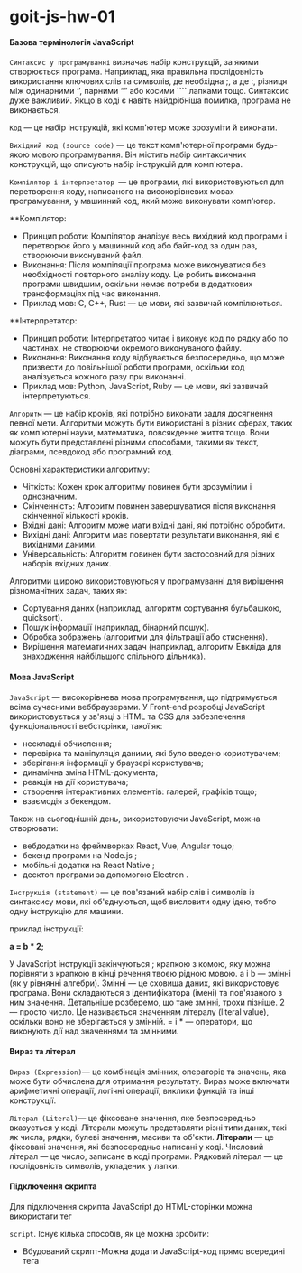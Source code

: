 # goit-js-hw-01

#### **Базова термінологія JavaScript**

`Синтаксис у програмуванні` визначає набір конструкцій, за якими створюється
програма. Наприклад, яка правильна послідовність використання ключових слів та
символів, де необхідна ;, а де :, різниця між одинарними ‘’, парними “” або
косими ```` лапками тощо. Синтаксис дуже важливий. Якщо в коді є навіть
найдрібніша помилка, програма не виконається.

`Код` — це набір інструкцій, які комп'ютер може зрозуміти й виконати.

`Вихідний код (source code)` — це текст комп'ютерної програми будь-якою мовою
програмування. Він містить набір синтаксичних конструкцій, що описують набір
інструкцій для комп'ютера.

`Компілятор і інтерпретатор `— це програми, які використовуються для
перетворення коду, написаного на високорівневих мовах програмування, у машинний
код, який може виконувати комп'ютер.

\*\*Компілятор:

- Принцип роботи: Компілятор аналізує весь вихідний код програми і перетворює
  його у машинний код або байт-код за один раз, створюючи виконуваний файл.
- Виконання: Після компіляції програма може виконуватися без необхідності
  повторного аналізу коду. Це робить виконання програми швидшим, оскільки немає
  потреби в додаткових трансформаціях під час виконання.
- Приклад мов: C, C++, Rust — це мови, які зазвичай компілюються.

\*\*Інтерпретатор:

- Принцип роботи: Інтерпретатор читає і виконує код по рядку або по частинах, не
  створюючи окремого виконуваного файлу.
- Виконання: Виконання коду відбувається безпосередньо, що може призвести до
  повільнішої роботи програми, оскільки код аналізується кожного разу при
  виконанні.
- Приклад мов: Python, JavaScript, Ruby — це мови, які зазвичай інтерпретуються.

`Алгоритм` — це набір кроків, які потрібно виконати задля досягнення певної
мети. Алгоритми можуть бути використані в різних сферах, таких як комп'ютерні
науки, математика, повсякденне життя тощо. Вони можуть бути представлені різними
способами, такими як текст, діаграми, псевдокод або програмний код.

Основні характеристики алгоритму:

- Чіткість: Кожен крок алгоритму повинен бути зрозумілим і однозначним.
- Скінченність: Алгоритм повинен завершуватися після виконання скінченної
  кількості кроків.
- Вхідні дані: Алгоритм може мати вхідні дані, які потрібно обробити.
- Вихідні дані: Алгоритм має повертати результати виконання, які є вихідними
  даними.
- Універсальність: Алгоритм повинен бути застосовний для різних наборів вхідних
  даних.

Алгоритми широко використовуються у програмуванні для вирішення різноманітних
задач, таких як:

- Сортування даних (наприклад, алгоритм сортування бульбашкою, quicksort).
- Пошук інформації (наприклад, бінарний пошук).
- Обробка зображень (алгоритми для фільтрації або стиснення).
- Вирішення математичних задач (наприклад, алгоритм Евкліда для знаходження
  найбільшого спільного дільника).

#### **Мова JavaScript**

`JavaScript` — високорівнева мова програмування, що підтримується всіма
сучасними веббраузерами. У Front-end розробці JavaScript використовується у
зв'язці з HTML та CSS для забезпечення функціональності вебсторінки, такої як:

- нескладні обчислення;
- перевірка та маніпуляція даними, які було введено користувачем;
- зберігання інформації у браузері користувача;
- динамічна зміна HTML-документа;
- реакція на дії користувача;
- створення інтерактивних елементів: галерей, графіків тощо;
- взаємодія з бекендом.

Також на сьогоднішній день, використовуючи JavaScript, можна створювати:

- вебдодатки на фреймворках React, Vue, Angular тощо;
- бекенд програми на Node.js ;
- мобільні додатки на React Native ;
- десктоп програми за допомогою Electron .

`Інструкція (statement)` — це пов'язаний набір слів і символів із синтаксису
мови, які об'єднуються, щоб висловити одну ідею, тобто одну інструкцію для
машини.

приклад інструкції:

**a = b \* 2;**

У JavaScript інструкції закінчуються ; крапкою з комою, яку можна порівняти з
крапкою в кінці речення твоєю рідною мовою. a і b — змінні (як у рівнянні
алгебри). Змінні — це сховища даних, які використовує програма. Вони складаються
з ідентифікатора (імені) та пов'язаного з ним значення. Детальніше розберемо, що
таке змінні, трохи пізніше. 2 — просто число. Це називається значенням літералу
(literal value), оскільки воно не зберігається у змінній. = і \* — оператори, що
виконують дії над значеннями та змінними.

#### **Вираз та літерал**

`Вираз (Expression)`— це комбінація змінних, операторів та значень, яка може
бути обчислена для отримання результату. Вираз може включати арифметичні
операції, логічні операції, виклики функцій та інші конструкції.

`Літерал (Literal)`— це фіксоване значення, яке безпосередньо вказується у коді.
Літерали можуть представляти різні типи даних, такі як числа, рядки, булеві
значення, масиви та об'єкти. **Літерали** — це фіксовані значення, які
безпосередньо написані у коді. Числовий літерал — це число, записане в коді
програми. Рядковий літерал — це послідовність символів, укладених у лапки.

#### **Підключення скрипта**

Для підключення скрипта JavaScript до HTML-сторінки можна використати тег

`script`. Існує кілька способів, як це можна зробити:

- Вбудований скрипт-Можна додати JavaScript-код прямо всередині тега <script>
  всередині тега <head>:
- Зовнішній скрипт-По-перше, треба створити окремий файл із розширенням .js, що
  містить JavaScript-код. Потім під'єднати цей файл до HTML-сторінки за
  допомогою тега <script>, вказавши шлях до файлу в атрибуті src: \*\*\_Тег
  <script> з атрибутом defer можна вставити як у <head>, так і в <body> — немає
  жодної різниці._**

Атрибут `defer` вказує браузеру, що скрипт повинен бути виконаний після того, як
HTML-документ буде повністю завантажений. Це дозволяє уникнути затримки
відображення вмісту сторінки.

У багатьох випадках краще використовувати зовнішні скрипти, щоб зробити код
більш читабельним, зручним для підтримки та перевикористання.

**Суворий режим** Суворий режим (англ. strict mode) у JavaScript — це
спеціальний режим виконання коду, який дає змогу переводити скрипт у режим
повної відповідності сучасному стандарту. Це запобігає певним помилкам,
наприклад, використанню небезпечних і застарілих конструкцій, що робить код
надійнішим та дозволяє легше його підтримувати.

Щоб увімкнути суворий режим, потрібно додати директиву 'use strict'; на початок
скрипта. Наприклад:

`'use strict'; // Код у суворому режимі`

**Виведення даних** Розробнику потрібно перевіряти правильність роботи програми
в певний момент часу та виводити інформацію в певному місці коду. Для цього є
консоль в інструментах розробника браузера на вкладці Console. Наступні
комбінації клавіш відкривають інструменти розробника на вкладці Console: Windows
і Linux — Ctrl + Shift + J; MacOS — Command + Option + J .

#### **Метод console.log()**

Щоб вивести дані в консоль розробника використовується метод `console.log()`.

console.log(value); Значення value, яке вказано в круглих дужках, буде виведено
в консоль розробника при виконанні програми.

console.log("JavaScript is awesome!"); console.log(10); При виконанні цього коду
в консоль розробника будуть послідовно виведені рядок і число.

#### **Змінні та типи даних**

`Оголошення змінних` `Змінна` — це контейнер, який використовується для
зберігання даних. Змінна складається з:

- ідентифікатора (унікального імені);
- області памяті, де зберігається її значення. Змінну можна уявити, як коробку з
  написом (іменем), у якій щось лежить (значення).

У JavaScript оголошення змінних може виконуватися за допомогою трьох основних
ключових слів: var, let та const. Кожне з них має свої особливості і
використовується в різних контекстах.

- **`var`**: Використовуйте для змінних зі старим кодом, але будьте обережні з
  підняттям.
- **`let`**: Використовуйте для змінних, які можуть змінюватися в межах блоку.
- **`const`**: Використовуйте для констант, які не повинні змінюватися.

Після ключового слова, через пробіл, вказується ім'я змінної (у прикладі: age та
username). Щоб присвоїти змінній значення, використовують оператор присвоєння =
Інструкція оголошення змінної закінчується крапкою з комою ; .

**Перевизначення значення** Для перевизначення значення раніше оголошеної
змінної треба після імені такої змінної поставити літерал присвоєння`=`і після
нього записати нове значення. Для оголошення змінної, якій згодом можна задати
нове значення, використовується ключове слово `let`.

`Змінним, оголошеним через let, необов'язково відразу задавати значення. У разі оголошення змінної без значення, змінна ініціалізується зі спеціальним значенням undefined (англ. не визначено).`

**різниця між `const` і `let`**

Основна відмінність між const і let полягає в можливості перевизначення значення
змінної після її оголошення. Ключове слово `const` запобігає перевизначенню
значення для змінної. Ключове слово `let` дозволяє змінювати значення змінної
після її оголошення.

Правило використання const та let може бути таким: — Використовуй const за
замовчуванням для оголошення змінних. — Використовуй let, якщо потрібно
змінювати значення змінної під час виконання скрипту. Це правило допоможе писати
більш надійний, зрозумілий код, який легко підтримувати.

**Найменування**

1. Імена змінних можуть складатися з літер (a-z, A-Z), цифр (0-9), символів
   підкреслення (\_) та знака долара ($).
2. Першим символом в імені змінної має бути літера латиниці, символ підкреслення
   або знак долара. Інші символи можуть бути будь-якими з допустимих.
3. Імена змінних чутливі до регістру, тобто змінні user, usEr та User вважаються
   різними змінними. При camelCase нотації \*\*\*\*перше слово пишеться малими
   літерами, а кожне наступне починається з великої літери, наприклад: user,
   getUserData, isActive, activeGuestCount

`!!!` існують зарезервовані ключові слова. Ці слова мають спеціальне значення та
використовуються для певних конструкцій у мові. Не можна використовувати ключові
слова як імена змінних, оскільки це спричинить помилки в коді.

**Типи даних**

Примітивні типи даних використовуються для зберігання та обробки різних видів
інформації у програмі. JavaScript змінна не обмежена певним типом даних, тому
може зберігати значення різних типів.

Числа `(Number)` можуть бути позитивними чи негативними, цілими або дробовими.
Ціла та дробова частини числа розділяються крапкою. const age = 20; const salary
= 3710.84;

Рядок `(String)` є послідовністю символів, вкладених в одинарні '' або подвійні
лапки "". const username = 'Mango995'; const description = "JavaScript is
awesome!";

Логічний тип даних `(Boolean)` має лише два значення: true і false. На відміну
від рядків, логічний тип даних пишеться без лапок. Порівняй: true — це логічне
значення; "true" — це рядок, що містить слово true.

**Спеціальні значення**

У JavaScript існують два спеціальні значення: `null` і `undefined`. Обидва
означають відсутність значення.

`null` явно вказує на відсутність значення та часто використовується
розробниками для позначення порожнього значення. Це значення має бути явно
присвоєно змінній, щоб вказати, що змінна не містить ніяких дійсних даних.

Значення `undefined` автоматично присвоюється змінній, якщо:

1. змінній було явно задано значення undefined ; змінна була оголошена, але ще
   не була ініціалізована значенням.

2. Значення undefined вказує на невизначеність значення змінної, тобто каже нам,
   що значення на даний момент невідоме чи невизначене.

**Оператор `typeof`**

Оператор `typeof` використовується для визначення типу даних значення або
виразу.

const quantity = `17`; console.log(typeof quantity);

// виведе `"number"`

const message = `"JavaScript is awesome!"`; console.log(typeof message);

// виведе `"string"`

const isSidebarOpen = `false`; console.log(typeof isSidebarOpen);

// виведе `"boolean"`

let username; console.log(typeof username);

// виведе `"undefined"`

let status = `null`; console.log(typeof status);

// виведе `"object"`

**Арифметичні операції**

Оператор `(+)` використовується для складання двох чисел.

Оператор `(-)` використовується для віднімання одного числа від іншого.

Оператор `(*)` використовується для множення двох чисел.

Оператор `(/)` використовується для ділення одного числа на інше.

Оператор `(%)` повертає остачу від ділення одного числа на інше.

Оператор `(**)` використовується для піднесення числа до степеня.

**Комбіновані оператори**

`Додавання`: +=. Приклад: x += y еквівалентно x = x + y

`Віднімання`: -=. Приклад: x -= y еквівалентно x = x - y

`Множення`: _=. Приклад: x _= y еквівалентно x = x \* y

`Ділення`: /=. Приклад: x /= y еквівалентно x = x / y

`Остача від ділення`: %=. Приклад: x %= y еквівалентно x = x % y

#### **Рядки**

**Конкатенація рядків**

Якщо застосувати оператор + до рядка та будь-якого іншого типу даних,
результатом буде новий рядок, що містить об'єднання вихідних значень. Це
називається `конкатенація (склеювання)`.

Під час конкатенації можна використовувати значення змінних, щоб складати рядки
з динамічними значеннями. Для цього необхідно вказати ім'я змінної, у це місце
буде підставлено її значення. Під час конкатенації будь-який тип даних буде
приведено до рядка та поєднано з іншим рядком. Проте порядок операндів має
значення. Перетворення типів відбувається лише в момент операції додавання з
рядком. До цього моменту застосовуються нормальні правила математики.

console.log(1 + "2");

// "12" console.log(1 + "2" + 4);

// "124" console.log(1 + 2 + "4"); // "34"

В останньому прикладі спочатку виконується математичне додавання для перших двох
чисел 1 і 2, потім число 3 перетворюється на рядок "3" і поєднується з рядком
"4".

**Перетворення типів: `рядки`**

Перетворення типів у JavaScript — це процес зміни значення одного типу даних на
інший тип даних. Перетворення типів може відбуватися в різних ситуаціях,
наприклад, під час виконання арифметичних операцій з різними типами даних або
порівняння значень.

`Явне перетворення типів` виконується програмістом і використовується за
потребою. Для перетворення будь-якого значення на рядок можна використовувати
вбудовану функцію String(), яка повертає результат у вигляді рядка.

console.log(String(5)); // "5"

console.log(String(true)); // "true"

console.log(String(false)); // "false"

console.log(String(null)); // "null"

console.log(String(undefined)); // "undefined"

`Неявне перетворення типів` відбувається автоматично під час виконання операцій
або обчислень. Наприклад, якщо виконується операція додавання (+) між рядком та
іншим типом даних, JavaScript автоматично перетворює значення операнда на рядок
і виконує конкатенацію рядків.

console.log("5" + 3); // "53"

console.log("5" + true); // "5true"

console.log("5" + false); // "5false"

console.log("5" + null); // "5null"

console.log("5" + undefined); // "5undefined"

**Шаблонні рядки**

Шаблонні рядки — це синтаксис, який полегшує об'єднання статичного тексту з
динамічним (тобто текстом, що містить змінні, обчислення тощо). Шаблонні рядки
дозволяють уникати користування заплутаною конкатенацією та роблять код більш
читабельним.

**_Синтаксис шаблонного рядка_**

Шаблонні рядки огортаються зворотними лапками (англ. backticks) ` (``) `

Шаблонні рядки дозволяють підставляти значення змінних безпосередньо всередині
рядка за допомогою синтаксису інтерполяції `${змінна}.`

**Довжина рядка**

Довжина рядка визначається кількістю символів у ньому. Щоб дізнатися довжину
рядка, використовується вбудована властивість `length`. Щоб отримати значення
цієї властивості, необхідно звернутися до неї через крапку після імені змінної
чи рядкового літералу.

const productName = "Repair droid";

`// Якщо у змінній зберігається рядок` console.log(productName.length); // 12

`// Якщо рядковий літерал` console.log("Repair droid".length); // 12

Використання властивості `length` дозволяє легко визначити довжину будь-якого
рядка та використовувати цю інформацію для виконання різних операцій і
перевірок.

**Індексація рядків**

Рядки — це набори символів, де кожен символ має свій порядковий номер (індекс).
Індексація елементів рядка починається з нуля. Перший символ має індекс 0,
другий — індекс 1, третій — 2 і так далі.

Для доступу до певного символу рядка ми використовуємо синтаксис квадратних
дужок, де вказуємо індекс потрібного символу: string[index], тобто
рядок[індекс].

Отримання останнього символу рядка можливе за його індексом `string[lastIndex]`.
Щоб знайти індекс останнього символу рядка, треба від довжини цього рядка
відняти одиницю `string.length - 1`

const product = "Repair droid";

const lastElementIndex = product.length - 1;

console.log(product[lastElementIndex]); // 'd'

Для доступу до останнього символу рядка без створення проміжної змінної ми
можемо вставити вираз `(product.length - 1)` безпосередньо у квадратні дужки при
зверненні до елемента.

const product = "Repair droid";

console.log(product[product.length - 1]); // 'd'

_Приклад_

const courseTopic = "JavaScript essentials";

const courseTopicLength = courseTopic.length; // Довжина рядка

const firstElement = courseTopic[0]; // Перший символ

const lastElement = courseTopic[courseTopic.length-1]; // Останній

**Оператори рівності**

У JavaScript існують оператори рівності, які дозволяють порівнювати значення та
визначати їхню рівність або нерівність.

_*Оператори несуворої рівності:*_

1. Оператор == (дорівнює) — порівнює два значення на рівність і повертає true,
   якщо значення операндів рівні. Якщо навпаки, повертає false

2. Оператор != (не дорівнює) — порівнює два значення на нерівність і повертає
   true, якщо значення операндів не рівні. Якщо навпаки, повертає false

_*Оператори суворої рівності:*_

1. Оператор === (сувора рівність) — порівнює два значення на рівність, повертає
   true, якщо значення операндів рівні та мають однаковий тип даних. В іншому
   випадку, повертає false

2. Оператор !== (сувора нерівність) — порівнює два значення на нерівність,
   повертає true, якщо значення операндів не рівні або мають різні типи даних. В
   іншому випадку, повертає false

**Перетворення типів: числа**

Для `явного перетворення` будь-якого значення в число можна використовувати
вбудовану функцію `Number()`, яка повертає результат у вигляді числа.

При перетворенні до числа:

1. true завжди приводиться до 1;
2. false , null і "" завжди приводяться до 0.

Якщо неможливо привести значення до числа, результатом перетворення буде
спеціальне значення NaN (Not a Number).

Арифметичні операції `(+, -, *, /)` виконують `неявне перетворення типів`. Якщо
у виразі присутній хоча б один із операндів з типом рядка, то обидва операнди
приводяться до чисел. Це відбувається у всіх арифметичних операціях, окрім
додавання. Памятай, що + біля рядкових операндів викликає їх з'єднання
(конкатинацію).

Для всіх інших типів операндів та операцій виконується перетворення операндів до
числа.

У разі використання операторів порівняння `(<, >, <=, >=)` також виконується
неявне перетворення типів. Якщо операнди різних типів, то перед порівнянням вони
приводяться до числа.

**Перетворення рядків у числа**

Метод `Number.parseInt()` приймає 2 аргументи:

1. Рядок. Якщо аргумент не є рядком, то він буде спочатку перетворений у рядок
2. Система числення, до якої відноситься рядок (не обовязковий аргумент, за
   замовчуванням десяткова система). Наприклад, для десяткової системи буде 10,
   для шістнадцяткової - 16 тощо..

Метод аналізує рядок зліва направо, видаляючи пробіли на початку і перетворюючи
допустимі символи у число до тих пір, поки не зіткнеться з першим недопустимим
символом. Після цього аналіз припиняється, і вже перетворене ціле число
повертається.

Якщо перші символи рядка не можуть бути перетворені на число, або рядок порожній
чи відсутній, результатом буде значення NaN (Not a Number).

console.log(Number.parseInt("5")); // 5

console.log(Number.parseInt("5.5")); // 5

console.log(Number.parseInt("5cm")); // 5

console.log(Number.parseInt("12qwe74")); // 12

console.log(Number.parseInt("12.46qwe79")); // 12

console.log(Number.parseInt("cm5")); // NaN

console.log(Number.parseInt("")); // NaN

console.log(Number.parseInt("qweqwe")); // NaN

Метод `Number.parseFloat()`аналогічний Number.parseInt() з однієї відмінністю:
перетворює рядок на число з плаваючою крапкою.

console.log(Number.parseFloat("5")); // 5

console.log(Number.parseFloat("5.5")); // 5.5

console.log(Number.parseFloat("3.14")); // 3.14

console.log(Number.parseFloat("5cm")); // 5

console.log(Number.parseFloat("5.5cm")); // 5.5

console.log(Number.parseFloat("12qwe74")); // 12

console.log(Number.parseFloat("12.46qwe79")); // 12.46

console.log(Number.parseFloat("cm5")); // NaN

console.log(Number.parseFloat("")); // NaN

console.log(Number.parseFloat("qweqwe")); // NaN

**Арифметичні функції**

Клас Math є вбудованим класом JavaScript. Цей клас надає набір методів для
виконання математичних операцій та роботи з числами.

`Math.floor(num)`: повертає найближче ціле число, яке є меншим або дорівнює
вказаному числу num. Наприклад:

console.log(Math.floor(1.3)); // 1

console.log(Math.floor(1.7)); // 1

`Math.ceil(num)`: повертає найближче ціле число, яке є більшим, або дорівнює
зазначеному числу num. Наприклад:

console.log(Math.ceil(1.3)); // 2

console.log(Math.ceil(1.7)); // 2

`Math.round(num)`: повертає значення числа після округлення до найближчого
цілого. Округлення відбувається за математичними правилами, якщо десяткова
частина числа менша 0.5, то округлення буде в меншу сторону, якщо 0.5 і більше —
то в більшу.

console.log(Math.round(1.3)); // 1

console.log(Math.round(1.7)); // 2

`Math.max(num1, num2, ...)`: повертає найбільше число з набору переданих чисел.
Наприклад:

console.log(Math.max(20, 10, 50, 40)); // 50

`Math.min(num1, num2, ...)`: повертає найменше число з набору переданих чисел.
Наприклад:

console.log(Math.min(20, 10, 50, 40)); // 10

`Math.random()`: повертає випадкове число в діапазоні від 0 (включно) до 1 (за
винятком). Наприклад:

console.log(Math.random()); // випадкове число між 0 і 1, наприклад 0.2 ...
0.9166353649342294

**Дробове число**

При виконанні операцій з дробовими числами можуть виникати неточності через
внутрішнє представлення чисел у пам'яті комп'ютера.

Наприклад, результат 0.1 + 0.2 не дорівнює 0.3. Число 0.1 у двійковій системі
числення, яку використовує комп'ютер — це нескінченний дріб. Двійкове значення
нескінченних дробів зберігається лише до певного знака, тому виникає неточність.
При додаванні 0.1 і 0.2 дві неточності складаються, виходить незначна, але все ж
таки помилка в обчисленнях.

console.log(0.1 + 0.2 === 0.3); // false

console.log(0.1 + 0.2); // 0.30000000000000004

**Як виправити цю проблему**

1. Підхід 1.

Помножити числа на досить велике число (наприклад, 10 або 100).

Виконати додавання.

Розділити результат на те саме число, щоб повернути його до початкового
масштабу.

console.log(0.1 _ 10 + 0.2 _ 10); // 3

console.log((0.1 _ 10 + 0.2 _ 10) / 10); // 0.3

2. Підхід 2.

Використовувати метод числа `toFixed()` для округлення результату до певної
кількості знаків після крапки. Метод `toFixed()` повертає рядок, що представляє
число із зазначеною кількістю знаків після крапки. Таким чином, ми можемо
отримати заокруглений результат з необхідною точністю.

console.log((0.1 + 0.2).toFixed(1)); // "0.3"

console.log((5).toFixed(2)); // '5.00'

console.log((8.762195).toFixed(4)); // '8.7622'

#### **Основи функцій**

**_Оголошення та виклик функції_**

Функція — це незалежний блок коду, який виконує певну задачу з різними
початковими значеннями. Функцію можна представити, як чорну скриньку, яка
приймає дані на вході та повертає результат на виході після виконання коду
всередині функції.

`Оголошення функції має таку структуру:`

1. Ключове слово function
2. Ім'я функції — це дієслово, що відповідає на питання "Що зробити?"
3. Пара круглих дужок ()
4. Тіло функції у фігурних дужках {}

function doStuff() {

// Тіло функції

console.log('Log inside multiply function'); }

**Виклик функції**

Коли функцію потрібно виконати, вона викликається за допомогою її імені та пари
круглих дужок.

// Оголошення функції multiply

function doStuff() {

// Тіло функції

console.log('Log inside multiply function'); }

// Виклики функції multiply

doStuff(); // 'Log inside multiply function'

**Параметри та аргументи**

`Параметри` — це локальні змінні, доступні лише всередині тіла функції.

У круглих дужках після імені функції вказуються параметри. Параметри є
перерахуванням даних, які очікує функція під час виклику.

Параметри розділяються комами. Функція може мати будь-яку кількість параметрів
або не мати їх взагалі, у такому випадку вказуються просто порожні круглі дужки.

// Оголошення параметрів x, y, z

function multiply(x, y, z) {

console.log(`Result: ${x * y * z}`); }

Під час виклику функції в круглих дужках можна `передати аргументи`, які є
значеннями для оголошених параметрів функції.

// Оголошення параметрів x, y, z

function multiply(x, y, z) {

console.log(`Result: ${x * y * z}`); }

// Передача аргументів

multiply(2, 3, 5); // "Result: 30"

multiply(4, 8, 12); // "Result: 384"

multiply(17, 6, 25); // "Result: 2550"

`!!!`

function calculate(x, y) {}

calcualate(5, 8);

`Параметри` — це локальні змінні, що вказуються у круглих дужках після імені
функції (x, y) . А `аргументи` — це значення для оголошених параметрів функції.
Отже, 5 і 8 — це аргументи.

**Повернення значення**

Оператор 'return' у JavaScript (і в багатьох інших мовах програмування)
використовується в функціях для того, щоб повернути значення з функції назад
туди, звідки вона була викликана. Коли функція виконується і досягає оператора
return, вона завершує свою роботу і повертає вказане значення.

`Приклад 1: Повернення числа`

У цьому прикладі функція add приймає два числа, додає їх і повертає результат.
Ми зберігаємо його в змінну result і виводимо в консоль.

function add(a, b) {

    return a + b; // Повертає суму a і b

}

const result = add(5, 3); // Викликаємо функцію і зберігаємо результат

console.log(result); // Виведе: 8

`Приклад 2: Повернення рядка`

Тут функція greet приймає ім'я і повертає рядок з привітанням. Ми знову
зберігаємо результат у змінну і виводимо його.

function greet(name) {

    return "Hello, " + name + "!"; // Повертає привітання

}

const message = greet("Alice"); // Викликаємо функцію з аргументом "Alice"

console.log(message); // Виведе: Hello, Alice!

`Приклад 3: Завершення функції`

У цьому прикладі, якщо вік менше 18, функція повертає повідомлення про те, що ви
занадто молоді, і вона закінчує свою роботу. Якщо вік 18 або більше, то
повертається інше повідомлення

function checkAge(age) {

    if (age < 18) {

        return "You are too young."; // Якщо вік менше 18, повертаємо повідомлення
    }
    return "You are an adult."; // Інакше повертаємо інше повідомлення

}

console.log(checkAge(15)); // Виведе: You are too young.

console.log(checkAge(20)); // Виведе: You are an adult.

**Порядок виконання коду**

Коли інтерпретатор зустрічає виклик функції, він зупиняє виконання поточного
коду й починає виконувати код з тіла функції.

Після того, як весь код у функції буде виконано, інтерпретатор повертає
управління в те місце, звідки був здійснений виклик функції, і продовжує
виконання коду програми, що залишився.

**Область видимості функції**

Область видимості функції (або `scope` функції) — це контекст, у якому змінні
доступні для використання.Область видимості визначає, де змінна доступна для
використання. Глобальні змінні доступні скрізь, локальні — тільки в межах
функцій, а блочні — тільки в межах певного блоку коду.

1. Глобальна область видимості

Змінні, оголошені поза будь-якої функції, мають глобальну область видимості.
Вони доступні з будь-якої частини коду.

2. Локальна область видимості

Змінні, оголошені всередині функції, мають локальну область видимості. Вони
доступні тільки всередині цієї функції.

3. Блочна область видимості

Змінні, оголошені за допомогою let або const в блоці (наприклад, в циклі або
умовному операторі), мають блочну область видимості.

#### **Розгалуження**

**Інструкція `if`**

Інструкція `if` дозволяє виконати певний блок коду тільки в тому випадку, якщо
задана умова істинна (тобто приймає значення true).

Коли інтерпретатор зустрічає інструкцію if, він обчислює вказану умову в круглих
дужках (condition), перетворюючи її до логічного типу (boolean). Якщо умова
(condition) перетворюється до `true`, виконується блок коду, написаний у
фігурних дужках {} — (statement).

Якщо умова (condition) перетворюється до `false`, блок коду не виконається і
продовжиться виконання програми, що іде після інструкції if.

**Інструкція `if...else`**

Якщо умова (condition) перетворюється до `true`, то виконається код блоку `if`
(if block statements).

Якщо умова (condition) перетворюється до `false`, то виконається код блоку
`else` (else block statements).

**лок `else...if`**

Конструкція else...if розширює конструкцію if...else і дозволяє перевірити та
зреагувати на виконання або невиконання `кількох умов`.

const grade = 85;

if (grade >= 90) {

console.log("Perfectly");

} else if (grade >= 80) {

console.log("Good");

} else if (grade >= 70) {

console.log("Satisfactorily");

} else {

console.log("Unsatisfactorily"); }

**Тернарний оператор**

`Тернарний оператор` — це коротша синтаксична заміна інструкції if...else.
Тернарний оператор дозволяє виконувати певну частину коду залежно від умови.

`<condition> ? <expression if condition is true> : <expression if condition is false>`

Тернарний оператор рекомендується використовувати у найпростіших випадках
операції присвоєння чи повернення. Однак не рекомендується використовувати його
для складних розгалужень, оскільки це може ускладнити читання та розуміння коду.

**Оператор `switch`**

Оператор `switch` дозволяє виконувати різні дії залежно від значення виразу.
Використання switch є більш компактним і зручним способом для порівняння виразів
з кількома варіантами, ніж інструкції `if...else та else...if.`

const fruit = 'apple';

switch (fruit) {

case 'apple':

    console.log('Apple selected');

    break;

case 'banana':

    console.log('Banana selected');

    break;

case 'orange':

    console.log('Orange selected');

    break;

default:

    console.log('The fruit is unknown');

}

Оператор `break` додається наприкінці кожного блоку case. Функція оператора
`break` — перервати подальші перевірки й відразу перейти до коду, що йде після
`switch`, щойно виконався якийсь із блоків case. Якщо жодного збігу значень не
відбулося, необхідно виконати код за замовчуванням. Для цього в кінці після всіх
блоків `case `додається блок `default`.

Якщо `break` не вказано, виконання коду продовжиться в наступному case і далі.
Така поведінка називається `"провалюванням" (fall-through)`. Якщо потрібно, щоб
кілька блоків case виконували той самий код, можна опустити оператор break між
ними.

### **Логічні оператори**

**Перетворення типів: `логічне`**

1. Логічні значення

Логічні значення true та false залишаються незмінними.

2. Числа

Число 0, значення NaN, null і undefined завжди перетворюються на false. Усі інші
числа перетворюються на true.

3. Рядки

Порожній рядок ("") приводиться до false. Будь-які інші не пусті рядки
приводяться до true.

_`Запам'ятай 6 випадків, які приводяться до false:`_

1. 0
2. ""
3. Nan
4. null
5. undefined
6. false

**Логічне `«І» &&`**

Оператор "І" зліва направо перевіряє почергово обидва операнди на істинність та
повертає або значення останнього істинного (тільки правого) операнда, або
першого хибного (лівого чи правого), на якому він запнувся.

**Логічне `«АБО»`**

Оператор `"АБО" (||)` перетворює всі операнди до логічного типу
`(true або false)` і повертає значення одного з них. Дозволяє перевіряти, чи є
хоча б один із операндів "істинним". Обчислення оператора відбувається
`зліва направо`.

Оператор "АБО" замикається на вірному операнді і повертає значення операнда, на
якому запнувся, або значення крайнього правого операнда. Якщо лівий операнд був
перетворений на true, правий операнд не обчислюється.

**Логічне `«НІ»`**

Усі оператори, які ми розглядали раніше, були `бінарними`. Бінарні оператори
містять два операнди: лівий і правий. Логічне `«НІ»` `(!)` — це `унарний`
оператор — він виконує операцію над одним операндом праворуч.

`!expression`

### **Методи рядків**

**Властивості**

властивості — це описові характеристики сутності. У прикладі з кавою — це колір,
кількість цукру, температура. Наприклад, у програмуванні рядок має властивість
length, яка повертає кількість символів у рядку. Для доступу до властивості
використовується синтаксис із крапкою:

